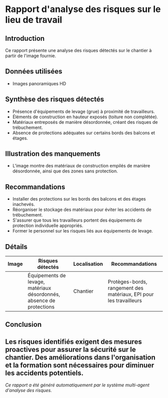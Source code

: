 # Rapport d'analyse des risques sur le lieu de travail
## Introduction
Ce rapport présente une analyse des risques détectés sur le chantier à partir de l'image fournie.

## Données utilisées
- Images panoramiques HD

## Synthèse des risques détectés
- Présence d'équipements de levage (grue) à proximité de travailleurs.
- Éléments de construction en hauteur exposés (toiture non complétée).
- Matériaux entreposés de manière désordonnée, créant des risques de trébuchement.
- Absence de protections adéquates sur certains bords des balcons et étages.

## Illustration des manquements
- L'image montre des matériaux de construction empilés de manière désordonnée, ainsi que des zones sans protection.

## Recommandations
- Installer des protections sur les bords des balcons et des étages inachevés.
- Réorganiser le stockage des matériaux pour éviter les accidents de trébuchement.
- S'assurer que tous les travailleurs portent des équipements de protection individuelle appropriés.
- Former le personnel sur les risques liés aux équipements de levage.

## Détails
| Image | Risques détectés                                                         | Localisation         | Recommandations                                               |
|-------|-------------------------------------------------------------------------|----------------------|--------------------------------------------------------------|
|       | Équipements de levage, matériaux désordonnés, absence de protections     | Chantier              | Protèges-bords, rangement des matériaux, EPI pour les travailleurs |

## Conclusion
Les risques identifiés exigent des mesures proactives pour assurer la sécurité sur le chantier. Des améliorations dans l'organisation et la formation sont nécessaires pour diminuer les accidents potentiels. 
---
*Ce rapport a été généré automatiquement par le système multi-agent d'analyse des risques.*